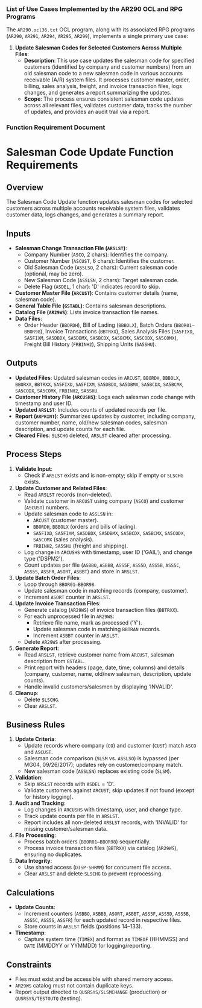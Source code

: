 ### List of Use Cases Implemented by the AR290 OCL and RPG Programs

The `AR290.ocl36.txt` OCL program, along with its associated RPG programs (`AR290`, `AR291`, `AR294`, `AR295`, `AR299`), implements a single primary use case:

1. **Update Salesman Codes for Selected Customers Across Multiple Files**:
   - **Description**: This use case updates the salesman code for specified customers (identified by company and customer numbers) from an old salesman code to a new salesman code in various accounts receivable (A/R) system files. It processes customer master, order, billing, sales analysis, freight, and invoice transaction files, logs changes, and generates a report summarizing the updates.
   - **Scope**: The process ensures consistent salesman code updates across all relevant files, validates customer data, tracks the number of updates, and provides an audit trail via a report.

### Function Requirement Document

<xaiArtifact artifact_id="ed716420-7dbc-4097-8103-386890ecf9e5" artifact_version_id="1daeea7b-4542-471f-9059-216a23541ddb" title="Salesman_Code_Update_Requirements.md" contentType="text/markdown">

# Salesman Code Update Function Requirements

## Overview
The Salesman Code Update function updates salesman codes for selected customers across multiple accounts receivable system files, validates customer data, logs changes, and generates a summary report.

## Inputs
- **Salesman Change Transaction File (`ARSLST`)**:
  - Company Number (`ASCO`, 2 chars): Identifies the company.
  - Customer Number (`ASCUST`, 6 chars): Identifies the customer.
  - Old Salesman Code (`ASSLSO`, 2 chars): Current salesman code (optional, may be zero).
  - New Salesman Code (`ASSLSN`, 2 chars): Target salesman code.
  - Delete Flag (`ASDEL`, 1 char): 'D' indicates record to skip.
- **Customer Master File (`ARCUST`)**: Contains customer details (name, salesman code).
- **General Table File (`GSTABL`)**: Contains salesman descriptions.
- **Catalog File (`AR29WS`)**: Lists invoice transaction file names.
- **Data Files**:
  - Order Header (`BBORDH`), Bill of Lading (`BBBOLX`), Batch Orders (`BBOR01–BBOR98`), Invoice Transactions (`BBTRXX`), Sales Analysis Files (`SA5FIXD`, `SA5FIXM`, `SA5DBDX`, `SA5DBMX`, `SA5BCDX`, `SA5BCMX`, `SA5CODX`, `SA5COMX`), Freight Bill History (`FRBINH2`), Shipping Units (`SA5SHU`).

## Outputs
- **Updated Files**: Updated salesman codes in `ARCUST`, `BBORDH`, `BBBOLX`, `BBORXX`, `BBTRXX`, `SA5FIXD`, `SA5FIXM`, `SA5DBDX`, `SA5DBMX`, `SA5BCDX`, `SA5BCMX`, `SA5CODX`, `SA5COMX`, `FRBINH2`, `SA5SHU`.
- **Customer History File (`ARCUSHS`)**: Logs each salesman code change with timestamp and user ID.
- **Updated `ARSLST`**: Includes counts of updated records per file.
- **Report (`ARPRINT`)**: Summarizes updates by customer, including company, customer number, name, old/new salesman codes, salesman description, and update counts for each file.
- **Cleared Files**: `SLSCHG` deleted, `ARSLST` cleared after processing.

## Process Steps
1. **Validate Input**:
   - Check if `ARSLST` exists and is non-empty; skip if empty or `SLSCHG` exists.
2. **Update Customer and Related Files**:
   - Read `ARSLST` records (non-deleted).
   - Validate customer in `ARCUST` using company (`ASCO`) and customer (`ASCUST`) numbers.
   - Update salesman code to `ASSLSN` in:
     - `ARCUST` (customer master).
     - `BBORDH`, `BBBOLX` (orders and bills of lading).
     - `SA5FIXD`, `SA5FIXM`, `SA5DBDX`, `SA5DBMX`, `SA5BCDX`, `SA5BCMX`, `SA5CODX`, `SA5COMX` (sales analysis).
     - `FRBINH2`, `SA5SHU` (freight and shipping).
   - Log change in `ARCUSHS` with timestamp, user ID ('GAIL'), and change type ('DSPM2').
   - Count updates per file (`ASBBO`, `ASBBB`, `ASS5F`, `ASS5D`, `ASS5B`, `ASS5C`, `ASS5S`, `ASSFR`, `ASORT`, `ASBBT`) and store in `ARSLST`.
3. **Update Batch Order Files**:
   - Loop through `BBOR01–BBOR98`.
   - Update salesman code in matching records (company, customer).
   - Increment `ASORT` counter in `ARSLST`.
4. **Update Invoice Transaction Files**:
   - Generate catalog (`AR29WS`) of invoice transaction files (`BBTRXX`).
   - For each unprocessed file in `AR29WS`:
     - Retrieve file name, mark as processed ('Y').
     - Update salesman code in matching `BBTRAN` records.
     - Increment `ASBBT` counter in `ARSLST`.
   - Delete `AR29WS` after processing.
5. **Generate Report**:
   - Read `ARSLST`, retrieve customer name from `ARCUST`, salesman description from `GSTABL`.
   - Print report with headers (page, date, time, columns) and details (company, customer, name, old/new salesman, description, update counts).
   - Handle invalid customers/salesmen by displaying 'INVALID'.
6. **Cleanup**:
   - Delete `SLSCHG`.
   - Clear `ARSLST`.

## Business Rules
1. **Update Criteria**:
   - Update records where company (`CO`) and customer (`CUST`) match `ASCO` and `ASCUST`.
   - Salesman code comparison (`SLSM` vs. `ASSLSO`) is bypassed (per MG04, 09/26/2017); updates rely on customer/company match.
   - New salesman code (`ASSLSN`) replaces existing code (`SLSM`).
2. **Validation**:
   - Skip `ARSLST` records with `ASDEL` = 'D'.
   - Validate customers against `ARCUST`; skip updates if not found (except for history logging).
3. **Audit and Tracking**:
   - Log changes in `ARCUSHS` with timestamp, user, and change type.
   - Track update counts per file in `ARSLST`.
   - Report includes all non-deleted `ARSLST` records, with 'INVALID' for missing customer/salesman data.
4. **File Processing**:
   - Process batch orders (`BBOR01–BBOR98`) sequentially.
   - Process invoice transaction files (`BBTRXX`) via catalog (`AR29WS`), ensuring no duplicates.
5. **Data Integrity**:
   - Use shared access (`DISP-SHRMM`) for concurrent file access.
   - Clear `ARSLST` and delete `SLSCHG` to prevent reprocessing.

## Calculations
- **Update Counts**:
  - Increment counters (`ASBBO`, `ASBBB`, `ASORT`, `ASBBT`, `ASS5F`, `ASS5D`, `ASS5B`, `ASS5C`, `ASS5S`, `ASSFR`) for each updated record in respective files.
  - Store counts in `ARSLST` fields (positions 14–133).
- **Timestamp**:
  - Capture system time (`TIMEX`) and format as `TIMEOF` (HHMMSS) and `DATE` (MMDDYY or YYMMDD) for logging/reporting.

## Constraints
- Files must exist and be accessible with shared memory access.
- `AR29WS` catalog must not contain duplicate keys.
- Report output directed to `QUSRSYS/SLSMCHANGE` (production) or `QUSRSYS/TESTOUTQ` (testing).

</xaiArtifact>